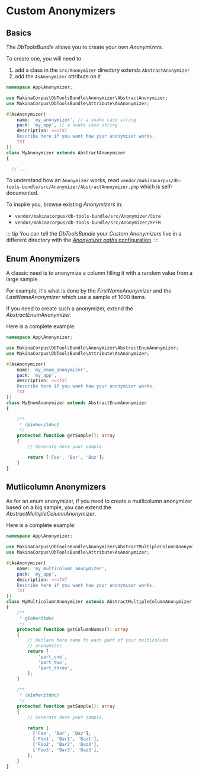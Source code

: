 # Custom Anonymizers

## Basics

The *DbToolsBundle* allows you to create your own *Anonymizers*.

To create one, you will need to

1. add a class in the `src/Anonymizer` directory extends `AbstractAnonymizer`
2. add the `AsAnonymizer` attribute on it

```php
namespace App\Anonymizer;

use MakinaCorpus\DbToolsBundle\Anonymizer\AbstractAnonymizer;
use MakinaCorpus\DbToolsBundle\Attribute\AsAnonymizer;

#[AsAnonymizer(
    name: 'my_anonymizer', // a snake case string
    pack: 'my_app', // a snake case string
    description: <<<TXT
    Describe here if you want how your anonymizer works.
    TXT
)]
class MyAnonymizer extends AbstractAnonymizer
{

  // ...
```

To understand how an `Anonymizer` works, read `vendor/makinacorpus/db-tools-bundle/src/Anonymizer/AbstractAnonymizer.php`
which is self-documented.

To inspire you, browse existing *Anonymizers* in:

* `vendor/makinacorpus/db-tools-bundle/src/Anonymizer/Core`
* `vendor/makinacorpus/db-tools-bundle/src/Anonymizer/FrFR`

::: tip
You can tell the *DbToolsBundle* your *Custom Anonymizers* live in a different directory
with the [*Anonymizer paths* configuration](../configuration#anonymizer-paths).
:::

## Enum Anonymizers

A classic need is to anonymize a column filling it with a random value from a large sample.

For example, it's what is done by the *FirstNameAnonymizer* and the *LastNameAnonymizer* which use
a sample of 1000 items.

If you need to create such a anonymizer, extend the *AbstractEnumAnonymizer*.

Here is a complete example:

```php
namespace App\Anonymizer;

use MakinaCorpus\DbToolsBundle\Anonymizer\AbstractEnumAnonymizer;
use MakinaCorpus\DbToolsBundle\Attribute\AsAnonymizer;

#[AsAnonymizer(
    name: 'my_enum_anonymizer',
    pack: 'my_app',
    description: <<<TXT
    Describe here if you want how your anonymizer works.
    TXT
)]
class MyEnumAnonymizer extends AbstractEnumAnonymizer
{

    /**
     * {@inheritdoc}
     */
    protected function getSample(): array
    {
        // Generate here your sample.

        return ['Foo', 'Bar', 'Baz'];
    }
}
```

## Mutlicolumn Anonymizers

As for an enum anonymizer, if you need to create a mutlicolumn anonymizer based on a big sample, you can extend the
*AbstractMultipleColumnAnonymizer*.

Here is a complete example:

```php
namespace App\Anonymizer;

use MakinaCorpus\DbToolsBundle\Anonymizer\AbstractMultipleColumnAnonymizer;
use MakinaCorpus\DbToolsBundle\Attribute\AsAnonymizer;

#[AsAnonymizer(
    name: 'my_multicolumn_anonymizer',
    pack: 'my_app',
    description: <<<TXT
    Describe here if you want how your anonymizer works.
    TXT
)]
class MyMulticolumnAnonymizer extends AbstractMultipleColumnAnonymizer
{
    /**
     * @inheritdoc
     */
    protected function getColumnNames(): array
    {
        // Declare here name fo each part of your multicolumn
        // anonymizer
        return [
            'part_one',
            'part_two',
            'part_three',
        ];
    }

    /**
     * {@inheritdoc}
     */
    protected function getSample(): array
    {
        // Generate here your sample.

        return [
          ['Foo', 'Bar', 'Baz'],
          ['Foo1', 'Bar1', 'Baz1'],
          ['Foo2', 'Bar2', 'Baz2'],
          ['Foo3', 'Bar3', 'Baz3'],
        ];
    }
}
```